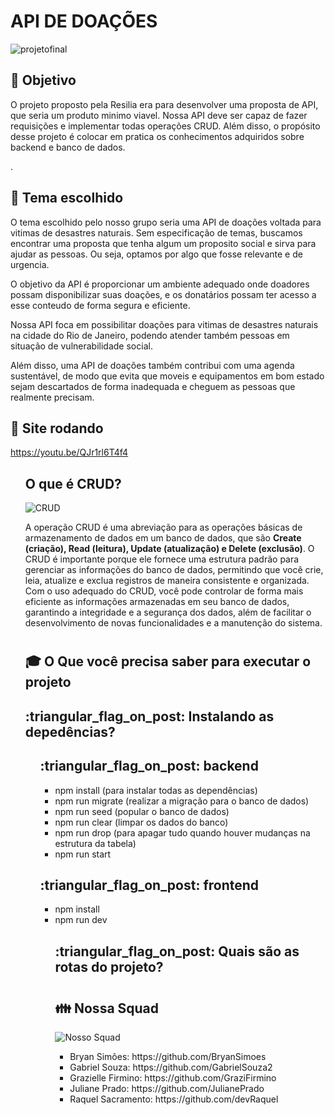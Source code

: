 # API DE DOAÇÕES 

![projetofinal](https://user-images.githubusercontent.com/112557569/222722404-d8466988-d3be-4143-9b6a-79370171f41f.png)



## <h2> :dart: Objetivo </h2> 
O projeto proposto pela Resilia era para desenvolver uma proposta de API, que seria um produto minimo viavel. Nossa API deve ser capaz de fazer requisições e implementar todas operações CRUD. 
Além disso, o propósito desse projeto é colocar em pratica os conhecimentos adquiridos sobre backend e banco de dados. 

.

## <h2> :closed_book: Tema escolhido</h2>
O tema escolhido pelo nosso grupo seria uma API de doações voltada  para vitimas de desastres naturais. Sem especificação de temas, buscamos encontrar uma proposta que tenha algum um proposito social e sirva para ajudar as pessoas. Ou seja, optamos por algo que fosse relevante e de urgencia. 

O objetivo da API é proporcionar um ambiente adequado onde doadores possam disponibilizar suas doações, e os donatários possam ter acesso a esse conteudo de forma segura e eficiente. 

Nossa API foca em possibilitar doações para vitimas de desastres naturais na cidade do Rio de Janeiro, podendo atender também pessoas em situação de vulnerabilidade social. 

Além disso, uma API de doações também contribui com uma agenda sustentável, de modo que evita que moveis e equipamentos em bom estado sejam descartados de forma inadequada e cheguem as pessoas que realmente precisam. 

## <h2> :ghost: Site rodando  </h2> 
https://youtu.be/QJr1rl6T4f4 <ul>



## <h2> O que é CRUD? </h2>

![CRUD](https://user-images.githubusercontent.com/112557569/221177332-a597b62a-8875-45d4-a20c-a2246bf62311.png)

A operação CRUD é uma abreviação para as operações básicas de armazenamento de dados em um banco de dados, que são <strong> Create (criação), Read (leitura), Update (atualização) e Delete (exclusão)</strong>. O CRUD é importante porque ele fornece uma estrutura padrão para gerenciar as informações do banco de dados, permitindo que você crie, leia, atualize e exclua registros de maneira consistente e organizada. Com o uso adequado do CRUD, você pode controlar de forma mais eficiente as informações armazenadas em seu banco de dados, garantindo a integridade e a segurança dos dados, além de facilitar o desenvolvimento de novas funcionalidades e a manutenção do sistema.


# <h2>  :mortar_board: O Que você precisa saber para executar o projeto  </h2> 

<h2> :triangular_flag_on_post: Instalando as depedências? </h2> <ul>
 <h2> :triangular_flag_on_post: backend </h2> <ul>
  <li> npm install (para instalar todas as dependências) </li>
<li> npm run migrate (realizar a migração para o banco de dados) </li>
  <li> npm run seed (popular o banco de dados)</li>
  <li> npm run clear (limpar os dados do banco)</li>
  <li> npm run drop (para apagar tudo quando houver mudanças na estrutura da tabela)</li>
  <li> npm run start </li></ul>
  
  <h2> :triangular_flag_on_post: frontend </h2> <ul>
  <li> npm install </li>
  <li> npm run dev </li>


<h2> :triangular_flag_on_post:  Quais são as rotas do projeto? <h2>

# <h2> :family: Nossa Squad </h2>

![Nosso Squad](https://user-images.githubusercontent.com/112557569/221168525-b7bc67b7-4fb9-432e-92c0-325961a95316.png)

<ul>


<li> Bryan Simões: https://github.com/BryanSimoes </li>
<li> Gabriel Souza: https://github.com/GabrielSouza2 </li>
<li> Grazielle Firmino: https://github.com/GraziFirmino </li>
<li> Juliane Prado: https://github.com/JulianePrado </li>
<li> Raquel Sacramento: https://github.com/devRaquel  </li>

</ul>
